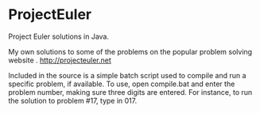 # ProjectEuler
Project Euler solutions in Java.

My own solutions to some of the problems on the popular problem solving website .
http://projecteuler.net

Included in the source is a simple batch script used to compile and run a specific problem, if available.
To use, open compile.bat and enter the problem number, making sure three digits are entered.
For instance, to run the solution to problem #17, type in 017.
